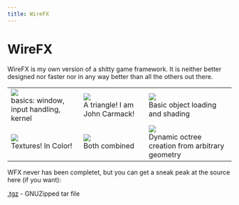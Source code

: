 ```yaml
--- 
title: WireFX
---
```


WireFX
======

WireFX is my own version of a shitty game framework. It is neither better designed nor
faster nor in any way better than all the others out there.

<table>
    <tr width="100%">
        <td>
            <a href="/images/wfx/basics.png">
            <img id="screenshot" src="/images/wfx/basics_thumb.png"/>
            </a><br/>
            basics: window, input handling, kernel
        </td>
        <td>
            <a href="/images/wfx/triangle.png">
            <img id="screenshot" src="/images/wfx/triangle_thumb.png"/>
            </a><br/>
            A triangle! I am John Carmack!
        </td>
        <td>
            <a href="/images/wfx/object.png">
            <img id="screenshot" src="/images/wfx/object_thumb.png"/>
            </a><br/>
            Basic object loading and shading
        </td>
    </tr>
    <tr width="100%">
        <td>
            <a href="/images/wfx/textures.png">
            <img id="screenshot" src="/images/wfx/textures_thumb.png"/>
            </a><br/>
            Textures! In Color!
        </td>
        <td>
            <a href="/images/wfx/texobj.png">
            <img id="screenshot" src="/images/wfx/texobj_thumb.png"/>
            </a><br/>
            Both combined
        </td>
        <td>
            <a href="/images/wfx/octree.png">
            <img id="screenshot" src="/images/wfx/octree_thumb.png"/>
            </a><br/>
            Dynamic octree creation from arbitrary geometry
        </td>
    </tr>
</table>


WFX never has been completet, but you can get a sneak peak at the source here (if you want):

[.tgz](/files/tinkerings/WFX.tgz) - GNUZipped tar file

